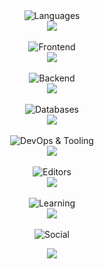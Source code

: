 <div align="center">

  <img src="https://img.shields.io/badge/-Languages-30363d?style=for-the-badge" alt="Languages"/>
  <br>
  <a href="https://skillicons.dev">
    <img src="https://skillicons.dev/icons?i=ts,java,python,go" />
  </a>
  <br><br>

  <img src="https://img.shields.io/badge/-Frontend-30363d?style=for-the-badge" alt="Frontend"/>
  <br>
  <a href="https://skillicons.dev">
    <img src="https://skillicons.dev/icons?i=react,nextjs,svelte,html,css" />
  </a>
  <br><br>

  <img src="https://img.shields.io/badge/-Backend-30363d?style=for-the-badge" alt="Backend"/>
  <br>
  <a href="https://skillicons.dev">
    <img src="https://skillicons.dev/icons?i=spring,django,flask,nodejs,nestjs,express" />
  </a>
  <br><br>

  <img src="https://img.shields.io/badge/-Databases-30363d?style=for-the-badge" alt="Databases"/>
  <br>
  <a href="https://skillicons.dev">
    <img src="https://skillicons.dev/icons?i=postgres,mongodb,redis" />
  </a>
  <br><br>

  <img src="https://img.shields.io/badge/-DevOps%20&%20Tooling-30363d?style=for-the-badge" alt="DevOps & Tooling"/>
  <br>
  <a href="https://skillicons.dev">
    <img src="https://skillicons.dev/icons?i=git,githubactions,docker,linux,bash,zsh" />
  </a>
  <br><br>

  <img src="https://img.shields.io/badge/-Editors-30363d?style=for-the-badge" alt="Editors"/>
  <br>
  <a href="https://skillicons.dev">
    <img src="https://skillicons.dev/icons?i=vscode,neovim,idea" />
  </a>
  <br><br>

  <img src="https://img.shields.io/badge/-Learning-30363d?style=for-the-badge" alt="Learning"/>
  <br>
  <a href="https://skillicons.dev">
    <img src="https://skillicons.dev/icons?i=rust" />
  </a>

</div>

<br>

<div align="center">
  <img src="https://img.shields.io/badge/Social-161b22?style=for-the-badge" alt="Social"/>
</div>

<p align="center">
  <a href="https://x.com/loweffortwin" target="_blank">
    <img src="https://skillicons.dev/icons?i=twitter" />
  </a>
</p>
